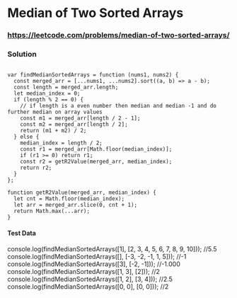 # Median of Two Sorted Arrays
### https://leetcode.com/problems/median-of-two-sorted-arrays/

### Solution
```

var findMedianSortedArrays = function (nums1, nums2) {
  const merged_arr = [...nums1, ...nums2].sort((a, b) => a - b);
  const length = merged_arr.length;
  let median_index = 0;
  if (length % 2 == 0) {
    // if length is a even number then median and median -1 and do further median on array values
    const m1 = merged_arr[length / 2 - 1];
    const m2 = merged_arr[length / 2];
    return (m1 + m2) / 2;
  } else {
    median_index = length / 2;
    const r1 = merged_arr[Math.floor(median_index)];
    if (r1 >= 0) return r1;
    const r2 = getR2Value(merged_arr, median_index);
    return r2;
  }
};

function getR2Value(merged_arr, median_index) {
  let cnt = Math.floor(median_index);
  let arr = merged_arr.slice(0, cnt + 1);
  return Math.max(...arr);
}
```

#### Test Data
console.log(findMedianSortedArrays([1], [2, 3, 4, 5, 6, 7, 8, 9, 10])); //5.5
console.log(findMedianSortedArrays([], [-3, -2, -1, 1, 5])); //-1
console.log(findMedianSortedArrays([3], [-2, -1])); //-1.000
console.log(findMedianSortedArrays([1, 3], [2])); //2
console.log(findMedianSortedArrays([1, 2], [3, 4])); //2.5
console.log(findMedianSortedArrays([0, 0], [0, 0])); //2
